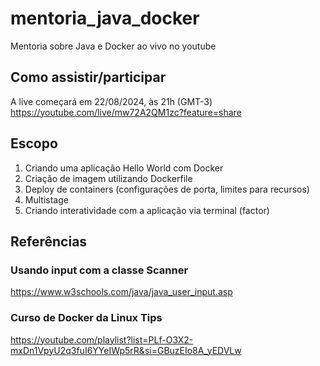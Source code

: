 # mentoria_java_docker
Mentoria sobre Java e Docker ao vivo no youtube

## Como assistir/participar
A live começará em 22/08/2024, às 21h (GMT-3)
https://youtube.com/live/mw72A2QM1zc?feature=share

## Escopo
1. Criando uma aplicação Hello World com Docker
2. Criação de imagem utilizando Dockerfile
3. Deploy de containers (configurações de porta, limites para recursos)
4. Multistage
5. Criando interatividade com a aplicação via terminal (factor)

## Referências
### Usando input com a classe Scanner
https://www.w3schools.com/java/java_user_input.asp
### Curso de Docker da Linux Tips
https://youtube.com/playlist?list=PLf-O3X2-mxDn1VpyU2q3fuI6YYeIWp5rR&si=GBuzEIo8A_yEDVLw

